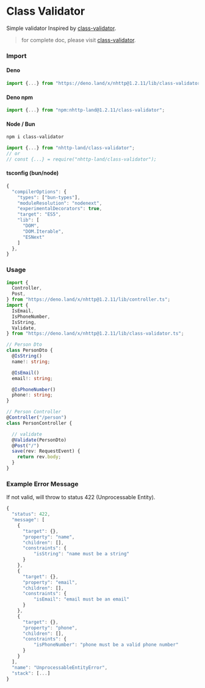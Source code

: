# Class Validator

Simple validator Inspired by [class-validator](https://github.com/typestack/class-validator).

> for complete doc, please visit
> [class-validator](https://github.com/typestack/class-validator).

### Import

#### Deno

```ts
import {...} from "https://deno.land/x/nhttp@1.2.11/lib/class-validator.ts";
```
#### Deno npm
```ts
import {...} from "npm:nhttp-land@1.2.11/class-validator";
```

#### Node / Bun
```bash
npm i class-validator
```
```ts
import {...} from "nhttp-land/class-validator";
// or
// const {...} = require("nhttp-land/class-validator");
```
#### tsconfig (bun/node)
```js
{
  "compilerOptions": {
    "types": ["bun-types"],
    "moduleResolution": "nodenext",
    "experimentalDecorators": true,
    "target": "ES5",
    "lib": [
      "DOM",
      "DOM.Iterable",
      "ESNext"
    ]
  },
}
```

### Usage

```ts
import {
  Controller,
  Post,
} from "https://deno.land/x/nhttp@1.2.11/lib/controller.ts";
import {
  IsEmail,
  IsPhoneNumber,
  IsString,
  Validate,
} from "https://deno.land/x/nhttp@1.2.11/lib/class-validator.ts";

// Person Dto
class PersonDto {
  @IsString()
  name!: string;

  @IsEmail()
  email!: string;

  @IsPhoneNumber()
  phone!: string;
}

// Person Controller
@Controller("/person")
class PersonController {

  // validate
  @Validate(PersonDto)
  @Post("/")
  save(rev: RequestEvent) {
    return rev.body;
  }
}
```

### Example Error Message
If not valid, will throw to status 422 (Unprocessable Entity).
```ts
{
  "status": 422,
  "message": [
    {
      "target": {},
      "property": "name",
      "children": [],
      "constraints": {
          "isString": "name must be a string"
      }
    },
    {
      "target": {},
      "property": "email",
      "children": [],
      "constraints": {
          "isEmail": "email must be an email"
      }
    },
    {
      "target": {},
      "property": "phone",
      "children": [],
      "constraints": {
          "isPhoneNumber": "phone must be a valid phone number"
      }
    }
  ],
  "name": "UnprocessableEntityError",
  "stack": [...]
}
```
